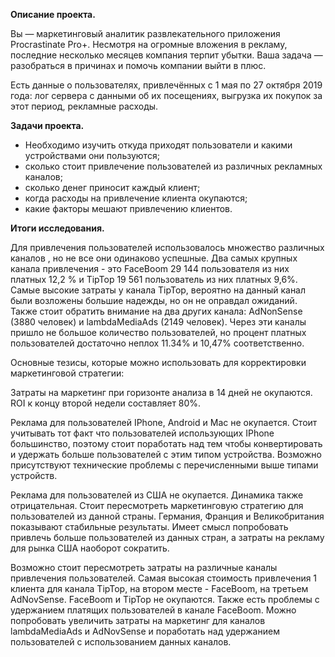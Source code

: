 **Описание проекта.**

Вы — маркетинговый аналитик развлекательного приложения Procrastinate Pro+. Несмотря на огромные вложения в рекламу, последние несколько месяцев компания терпит убытки. Ваша задача — разобраться в причинах и помочь компании выйти в плюс. 

Есть данные о пользователях, привлечённых с 1 мая по 27 октября 2019 года:
лог сервера с данными об их посещениях,
выгрузка их покупок за этот период,
рекламные расходы.


**Задачи проекта.**

- Необходимо изучить откуда приходят пользователи и какими устройствами они пользуются;
- сколько стоит привлечение пользователей из различных рекламных каналов;
- сколько денег приносит каждый клиент;
- когда расходы на привлечение клиента окупаются;
- какие факторы мешают привлечению клиентов.


**Итоги исследования.**

Для привлечения пользователей использовалось множество различных каналов , но не все они одинаково успешные. Два самых крупных канала привлечения - это FaceBoom 29 144 пользователя из них платных 12,2 % и TipTop 19 561 пользователь из них платных 9,6%. Самые высокие затраты у канала TipTop, вероятно на данный канал были возложены большие надежды, но он не оправдал ожиданий. Также стоит обратить внимание на два других канала: AdNonSense (3880 человек) и lambdaMediaAds (2149 человек). Через эти каналы пришло не большое количество пользователей, но процент платных пользователей достаточно неплох 11.34% и 10,47% соответственно.

Основные тезисы, которые можно использовать для корректировки маркетинговой стратегии:

Затраты на маркетинг при горизонте анализа в 14 дней не окупаются. ROI к концу второй недели составляет 80%.

Реклама для пользователей IPhone, Android и Mac не окупается. Стоит учитывать тот факт что пользователей использующих IPhone большинство, поэтому стоит поработать над тем чтобы конвертировать и удержать больше пользователей с этим типом устройства. Возможно присутствуют технические проблемы с перечисленными выше типами устройств.

Реклама для пользователей из США не окупается. Динамика также отрицательная. Стоит пересмотреть маркетинговую стратегию для пользователей из данной страны. Германия, Франция и Великобритания показывают стабильные результаты. Имеет смысл попробовать привлечь больше пользователей из данных стран, а затраты на рекламу для рынка США наоборот сократить.

Возможно стоит пересмотреть затраты на различные каналы привлечения пользователей. Самая высокая стоимость привлечения 1 клиента для канала TipTop, на втором месте - FaceBoom, на третьем AdNovSense. FaceBoom и TipTop не окупаются. Также есть проблемы с удержанием платящих пользователей в канале FaceBoom. Можно попробовать увеличить затраты на маркетинг для каналов lambdaMediaAds и AdNovSense и поработать над удержанием пользователей с использованием данных каналов.
